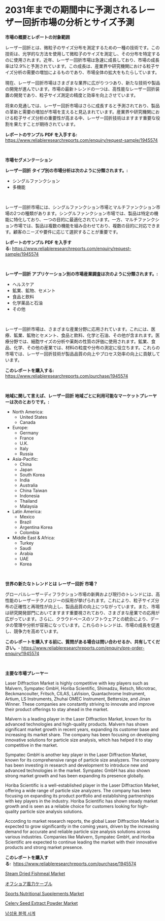 <p><h1>2031年までの期間中に予測されるレーザー回折市場の分析とサイズ予測</h1></p><p><strong>市場の概要とレポートの対象範囲</strong></p>
<p><p>レーザー回折とは、微粒子のサイズ分布を測定するための一種の技術です。この技術は、光学的な方法を使用して微粒子のサイズを測定し、その分布を特定するのに使用されます。近年、レーザー回折市場は急速に成長しており、市場の成長率は12.9%と予測されています。この成長は、産業界や研究機関における粒子サイズ分析の需要の増加によるものであり、市場全体の拡大をもたらしています。</p><p>現在、レーザー回折市場はさまざまな業界に広がりつつあり、新たな技術や製品の開発が進んでいます。市場の最新トレンドの一つは、高性能なレーザー回折装置の開発であり、粒子サイズ測定の精度と効率を向上させています。</p><p>将来の見通しでは、レーザー回折市場はさらに成長すると予測されており、製品の革新と需要の増加が市場を支えると見込まれています。産業界や研究機関における粒子サイズ分析の重要性が高まる中、レーザー回折技術はますます重要な役割を果たすことが期待されています。</p></p>
<p><strong>レポートのサンプル PDF を入手する:</strong> <a href="https://www.reliableresearchreports.com/enquiry/request-sample/1945574">https://www.reliableresearchreports.com/enquiry/request-sample/1945574</a></p>
<p>&nbsp;</p>
<p><strong>市場セグメンテーション</strong></p>
<p><strong>レーザー回折 タイプ別の市場分析は次のように分類されます。:</strong></p>
<p><ul><li>シングルファンクション</li><li>多機能</li></ul></p>
<p>&nbsp;</p>
<p><p>レーザー回折市場には、シングルファンクション市場とマルチファンクション市場の2つの種類があります。シングルファンクション市場では、製品は特定の機能に特化しており、一つの目的に最適化されています。一方、マルチファンクション市場では、製品は複数の機能を組み合わせており、複数の目的に対応できます。顧客のニーズや要件に応じて選択することが重要です。</p></p>
<p><strong>レポートのサンプル PDF を入手する:</strong>&nbsp;<a href="https://www.reliableresearchreports.com/enquiry/request-sample/1945574">https://www.reliableresearchreports.com/enquiry/request-sample/1945574</a></p>
<p>&nbsp;</p>
<p><strong> レーザー回折 アプリケーション別の市場産業調査は次のように分類されます。:</strong></p>
<p><ul><li>ヘルスケア</li><li>鉱業、鉱物、セメント</li><li>食品と飲料</li><li>化学薬品と石油</li><li>その他</li></ul></p>
<p>&nbsp;</p>
<p><p>レーザー回折市場は、さまざまな産業分野に応用されています。これには、医療、鉱業、鉱物とセメント、食品と飲料、化学と石油、その他が含まれます。医療分野では、細胞サイズの分析や薬剤の性質の評価に使用されます。鉱業、食品、化学、その他の産業では、材料の粒度や分布の測定に役立ちます。これらの市場では、レーザー回折技術が製品品質の向上やプロセス効率の向上に貢献しています。</p></p>
<p><strong>このレポートを購入する:</strong>&nbsp; <a href="https://www.reliableresearchreports.com/purchase/1945574">https://www.reliableresearchreports.com/purchase/1945574</a></p>
<p>&nbsp;</p>
<p><strong>地域に関して言えば、レーザー回折 地域ごとに利用可能なマーケットプレーヤーは次のとおりです。:</strong></p>
<p><ul>
    <li>
        North America:
        <ul>
            <li>United States</li>
            <li>Canada</li>
        </ul>
    </li>
    <li>
        Europe:
        <ul>
            <li>Germany</li>
            <li>France</li>
            <li>U.K.</li>
            <li>Italy</li>
            <li>Russia</li>
        </ul>
    </li>
    <li>
        Asia-Pacific:
        <ul>
            <li>China</li>
            <li>Japan</li>
            <li>South Korea</li>
            <li>India</li>
            <li>Australia</li>
            <li>China Taiwan</li>
            <li>Indonesia</li>
            <li>Thailand</li>
            <li>Malaysia</li>
        </ul>
    </li>
    <li>
        Latin America:
        <ul>
            <li>Mexico</li>
            <li>Brazil</li>
            <li>Argentina Korea</li>
            <li>Colombia</li>
        </ul>
    </li>
    <li>
        Middle East & Africa:
        <ul>
            <li>Turkey</li>
            <li>Saudi</li>
            <li>Arabia</li>
            <li>UAE</li>
            <li>Korea</li>
        </ul>
    </li>
    </ul></p>
<p>&nbsp;</p>
<p><strong>世界の新たなトレンドとは レーザー回折 市場？</strong></p>
<p><p>グローバルレーザーディフラクション市場の新興および現行のトレンドには、高性能のレーザーテクノロジーの採用が挙げられます。これにより、粒子サイズ分布の正確性と再現性が向上し、製品品質の向上につながっています。また、市場は研究開発部門においてますます重要視されており、さまざまな産業での応用が広がっています。さらに、クラウドベースのソフトウェアとの統合により、データの管理や分析が容易になっています。これらのトレンドは、市場の成長を促進し、競争力を高めています。</p></p>
<p><strong>このレポートを購入する前に、質問がある場合は問い合わせるか、共有してください。</strong>- <a href="https://www.reliableresearchreports.com/enquiry/pre-order-enquiry/1945574">https://www.reliableresearchreports.com/enquiry/pre-order-enquiry/1945574</a></p>
<p>&nbsp;</p>
<p><strong>主要な市場プレーヤー</strong></p>
<p><p>Laser Diffraction Market is highly competitive with key players such as Malvern, Sympatec GmbH, Horiba Scientific, Shimadzu, Retsch, Microtrac, Beckmancoulter, Fritsch, CILAS, LaVision, Quantachrome Instrument, Artium, LS Instruments, Zhuhai OMEC Instrument, Bettersize, and Jinan Winner. These companies are constantly striving to innovate and improve their product offerings to stay ahead in the market.</p><p>Malvern is a leading player in the Laser Diffraction Market, known for its advanced technologies and high-quality products. Malvern has shown significant market growth in recent years, expanding its customer base and increasing its market share. The company has been focusing on developing innovative solutions for particle size analysis, which has helped it to stay competitive in the market.</p><p>Sympatec GmbH is another key player in the Laser Diffraction Market, known for its comprehensive range of particle size analyzers. The company has been investing in research and development to introduce new and advanced technologies in the market. Sympatec GmbH has also shown strong market growth and has been expanding its presence globally.</p><p>Horiba Scientific is a well-established player in the Laser Diffraction Market, offering a wide range of particle size analyzers. The company has been focusing on expanding its product portfolio and establishing partnerships with key players in the industry. Horiba Scientific has shown steady market growth and is seen as a reliable choice for customers looking for high-quality particle size analysis solutions.</p><p>According to market research reports, the global Laser Diffraction Market is expected to grow significantly in the coming years, driven by the increasing demand for accurate and reliable particle size analysis solutions across various industries. Companies like Malvern, Sympatec GmbH, and Horiba Scientific are expected to continue leading the market with their innovative products and strong market presence.</p></p>
<p><strong>このレポートを購入する:</strong>&nbsp;&nbsp;<a href="https://www.reliableresearchreports.com/purchase/1945574">https://www.reliableresearchreports.com/purchase/1945574</a></p>
<p><p><a href="https://view.publitas.com/reportprime-1/decoding-the-steam-dried-fishmeal-market-a-deep-dive-into-the-latest-market-trends-market-segmentation-and-competitive-analysis/">Steam Dried Fishmeal Market</a></p><p><a href="https://github.com/oqoeusbvpadwjs08/Market-Research-Report-List-1/blob/main/9177414190842.md">オフショア風力ケーブル</a></p><p><a href="https://view.publitas.com/reportprime-1/sports-nutritional-supplements-market-size-focuses-on-market-dynamics-in-depth-analysis-and-future-projections-of-its-market-forecasted-for-period-from-2024-to-2031/">Sports Nutritional Supplements Market</a></p><p><a href="https://github.com/gdfhhhj/Market-Research-Report-List-3/blob/main/celery-seed-extract-powder-market.md">Celery Seed Extract Powder Market</a></p><p><a href="https://github.com/sougarounis/Market-Research-Report-List-2/blob/main/8677961190648.md">남성용 블랙 시계</a></p></p>
